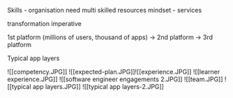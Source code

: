 Skills - organisation need multi skilled resources
mindset - services

transformation imperative 

1st platform (millions of users, thousand of apps) -> 2nd platform -> 3rd platform


Typical app layers 

![[competency.JPG]]
![[expected-plan.JPG]]![[experience.JPG]]
![[learner experience.JPG]]
![[software engineer engagements 2.JPG]]
![[team.JPG]]
![[typical app layers.JPG]]
![[typical app layers-2.JPG]]


